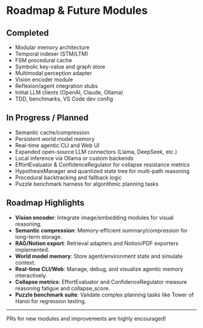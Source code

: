 # Roadmap & Future Modules

## Completed
- Modular memory architecture
- Temporal indexer (STM/LTM)
- FSM procedural cache
- Symbolic key-value and graph store
- Multimodal perception adapter
- Vision encoder module
- Reflexion/agent integration stubs
- Initial LLM clients (OpenAI, Claude, Ollama)
- TDD, benchmarks, VS Code dev config

## In Progress / Planned
- Semantic cache/compression
- Persistent world model memory
- Real-time agentic CLI and Web UI
- Expanded open-source LLM connectors (Llama, DeepSeek, etc.)
- Local inference via Ollama or custom backends
- EffortEvaluator & ConfidenceRegulator for collapse resistance metrics
- HypothesisManager and quantized state tree for multi-path reasoning
- Procedural backtracking and fallback logic
- Puzzle benchmark harness for algorithmic planning tasks

## Roadmap Highlights
- **Vision encoder**: Integrate image/embedding modules for visual reasoning.
- **Semantic compression**: Memory-efficient summary/compression for long-term storage.
- **RAG/Notion export**: Retrieval adapters and Notion/PDF exporters implemented.
- **World model memory**: Store agent/environment state and simulate context.
- **Real-time CLI/Web**: Manage, debug, and visualize agentic memory interactively.
- **Collapse metrics**: EffortEvaluator and ConfidenceRegulator measure reasoning fatigue and collapse_score.
- **Puzzle benchmark suite**: Validate complex planning tasks like Tower of Hanoi for regression testing.

---

PRs for new modules and improvements are highly encouraged!
